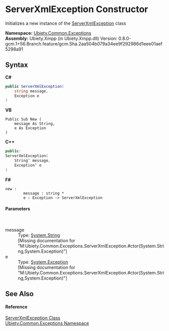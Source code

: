 # ServerXmlException Constructor 
 

Initializes a new instance of the <a href="c1d9dc82-1411-eae9-c03d-83b2e457be38">ServerXmlException</a> class

**Namespace:**&nbsp;<a href="5e231588-e651-4409-8e2d-e5b1afdacddf">Ubiety.Common.Exceptions</a><br />**Assembly:**&nbsp;Ubiety.Xmpp (in Ubiety.Xmpp.dll) Version: 0.8.0-gcm.1+56.Branch.feature/gcm.Sha.2aa504b079a34ee9f292986d1eee01aef5298a91

## Syntax

**C#**<br />
``` C#
public ServerXmlException(
	string message,
	Exception e
)
```

**VB**<br />
``` VB
Public Sub New ( 
	message As String,
	e As Exception
)
```

**C++**<br />
``` C++
public:
ServerXmlException(
	String^ message, 
	Exception^ e
)
```

**F#**<br />
``` F#
new : 
        message : string * 
        e : Exception -> ServerXmlException
```


#### Parameters
&nbsp;<dl><dt>message</dt><dd>Type: <a href="http://msdn2.microsoft.com/en-us/library/s1wwdcbf" target="_blank">System.String</a><br />\[Missing <param name="message"/> documentation for "M:Ubiety.Common.Exceptions.ServerXmlException.#ctor(System.String,System.Exception)"\]</dd><dt>e</dt><dd>Type: <a href="http://msdn2.microsoft.com/en-us/library/c18k6c59" target="_blank">System.Exception</a><br />\[Missing <param name="e"/> documentation for "M:Ubiety.Common.Exceptions.ServerXmlException.#ctor(System.String,System.Exception)"\]</dd></dl>

## See Also


#### Reference
<a href="c1d9dc82-1411-eae9-c03d-83b2e457be38">ServerXmlException Class</a><br /><a href="5e231588-e651-4409-8e2d-e5b1afdacddf">Ubiety.Common.Exceptions Namespace</a><br />